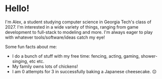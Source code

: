 # Hello! 
I'm Alex, a student studying computer science in Georgia Tech's class of 2027. I'm interested in a wide variety of things, ranging from game development to full-stack to modeling and more. I'm always eager to play with whatever tools/software/ideas catch my eye!

Some fun facts about me:
- I do a bunch of stuff with my free time: fencing, acting, gaming, shower-singing, etc etc.
- My family owns lots of chickens!
- I am 0 attempts for 3 in successfully baking a Japanese cheesecake. 😔

<!--
**alexdcdc/alexdcdc** is a ✨ _special_ ✨ repository because its `README.md` (this file) appears on your GitHub profile.

Here are some ideas to get you started:

- 🔭 I’m currently working on ...
- 🌱 I’m currently learning ...
- 👯 I’m looking to collaborate on ...
- 🤔 I’m looking for help with ...
- 💬 Ask me about ...
- 📫 How to reach me: ...
- 😄 Pronouns: ...
- ⚡ Fun fact: ...
-->
